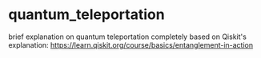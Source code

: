 # quantum_teleportation
brief explanation on quantum teleportation completely based on Qiskit's explanation: https://learn.qiskit.org/course/basics/entanglement-in-action
